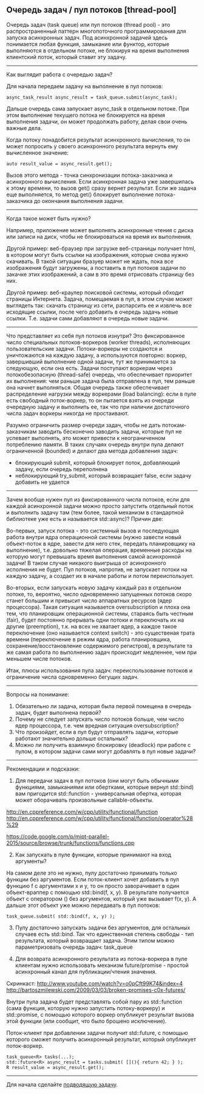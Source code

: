 ## Очередь задач / пул потоков [thread-pool]


Очередь задач (task queue) или пул потоков (thread pool) - это распространенный паттерн многопоточного программирования для запуска асинхронных задач. Под асинхронной задачей здесь понимается любая функция, замыкание или функтор, которые выполняются в отдельном потоке, не блокируя на время выполнения клиентский поток, который ставит эту задачу. 


---

Как выглядит работа с очередью задач?


Для начала передаем задачу на выполнение в пул потоков:

```
async_task_result async_result = task_queue.submit(async_task);
```

Дальше очередь сама запускает async_task в отдельном потоке. При этом выполнение текущего потока не блокируется на время выполнения задачи, он может продолжать работу, делая свои очень важные дела.


Когда потоку понадобится результат асинхронного вычисления, то он может попросить у своего асинхронного результата вернуть ему вычисленное значение:

```
auto result_value = async_result.get();
```

Вызов этого метода - точка синхронизации потока-заказчика и асинхронного вычисления. Если асинхронная задача уже завершилась к этому времени, то вызов get() сразу вернет результат. Если же задача еще выполняется, то метод get() блокирует выполнение потока-заказчика до окончания выполнения задачи.


---

Когда такое может быть нужно? 


Например, приложение может выполнять асинхронные чтения с диска или записи на диск, чтобы не блокироваться на время их выполнения.


Другой пример: веб-браузер при загрузке веб-страницы получает html, в котором могут быть ссылки на изображения, которые снова нужно скачивать. В такой ситуации бразуер может не ждать, пока все изображения будут загружены, а поставить в пул потоков задачи по закачке этих изображений, а сам в это время отрисовать страницу без них.


Другой пример: веб-краулер поисковой системы, который обходит страницы Интернета. Задача, помещаемая в пул, в этом случае может выглядеть так: скачать страницу из сети, распарсить ее и извлечь все исходящие ссылки, после чего добавить в очередь задачь новые ссылки. Т.е. задачи сами добавляют в очередь новые задачи.


---


Что представляет из себя пул потоков изнутри? Это фиксированное число специальных потоков-воркеров (worker threads), исполняющих пользовательские задачи. Потоки-воркеры не создаются и уничтожаются на каждую задачу, а используются повторно: воркер, завершивший выполнение одной задачи, тут же принимается за следующую, если она есть. Задачи поступают воркерам через потокобезопасную (thread-safe) очередь, что обеспечивает приоритет их выполнения: чем раньше задача была отправлена в пул, тем раньше она начнет выполняться. Общая очередь также обеспечивает распределение нагрузки между воркерами (load balancing): если в пуле есть свободный поток-воркер, то он пытается взять из очереди очередную задачу и выполнить ее, так что при наличии достаточного числа задач воркеры никогда не простаивают.


Разумно ограничить размер очереди задач, чтобы не дать потокам-заказчикам заводить бесконечно заводить задачи, которые пул не успевает выполнять, это может привести к неограниченном потреблению памяти. В таких случаях очередь внутри пула делают ограниченной (bounded) и делают два метода добавления задач:


* блокирующий submit, который блокирует поток, добавляющий задачу, если очередь переполнена
* неблокирующий try_submit, который возвращает false, если задачу добавить не удается


---


Зачем вообще нужен пул из фиксированного числа потоков, если для каждой асинхронной задачи можно просто запустить отдельный поток и выполнить задачу там (тем более, такой механизм в стандартной библиотеке уже есть и называется std::async)? Причин две: 


Во-первых, запуск потока - это системный вызов и последующая работа внутри ядра операционной системы (нужно завести новый объект-поток  в ядре, завести для него стек, передать планировщику на выполнение), т.е. довольно тяжелая операция, временные расходы на которую могут превышать время выполнения самой асинхронной задачи! В таком случае никакого выигрыша от асинхронного исполнения не будет. Пул потоков, напротив, не запускает потоки на каждую задачу, а создает их в начале работы и потом переиспользует.


Во-вторых, если запускать новую задачу каждый раз в отдельном потоке, то, вероятно, число одновременно запущенных потоков скоро станет большим и привысит число аппаратных ресурсов (ядер процессора). Такая ситуация называется oversubscription и плоха она тем, что планировщик операционной системы, стараясь быть честным (fair), будет постоянно прерывать одни потоки и переключать их на другие (preemption), т.к. на всех не хватает ядер, а каждое такое переключение (оно называется context switch) - это существеная трата времени (переключение в режим ядра, работа планировщика, сохранение/восстановление содержимого регистров), в результате та же самая работа по выполнению задач происходит медленнее, чем при меньшем числе потоков.


Итак, плюсы использования пула задач: переиспользование потоков и ограничение числа одновременно бегущих задач.


---


Вопросы на понимание:


1. Обязательно ли задача, которая была первой помещена в очередь задач, будет выполнена первой? 
2. Почему не следует запускать число потоков больше, чем число ядер процессора, т.е. чем вредная ситуация oversubscription?
3. Что произойдет, если в пул будут отправлять задачи, которые работают значительно дольше остальных?
4. Можно ли получить взаимную блокировку (deadlock) при работе с пулом, в котором задачи сами могут добавлять в пул новые задачи?


---


Рекомендации и подсказки:


1) Для передачи задач в пул потоков (они могут быть обычными функциями, замыканиями или обертками, которые вернул std::bind) вам пригодится std::function - универсальная обертка, которая может оборачивать произвольные callable-объекты.


http://en.cppreference.com/w/cpp/utility/functional/function
http://en.cppreference.com/w/cpp/utility/functional/function/operator%28%29


https://code.google.com/p/mipt-parallel-2015/source/browse/trunk/functions/functions.cpp


2) Как запускать в пуле функции, которые принимают на вход аргументы? 


На самом деле это не нужно, пулу достаточно принимать только функции без аргументов. Если поток-клиент хочет добавить в пул функцию f с аргументами x и y, то он просто заворачивает в один объект-враппер с помощью std::bind(f, x, y). В результате получается объект с оператором () без аргументов, который уже вызывает f(x, y). А дальше этот объект уже можно передавать в пул потоков:

```
task_queue.submit( std::bind(f, x, y) );
```

3) Пулу достаточно запускать задачи без аргументов, для остальных случаев есть std::bind. Так что единственная степень свободы - тип результата, который возвращает задача. Этим типом можно параметризовать очередь задач: task_queue<ResultType>


4) Для возврата асинхронного результата из потока-воркера в пуле клиентам нужно использовать механизм future/promise - простой асинхронный канал для публикации/чтения значения.


Скринкаст: http://www.youtube.com/watch?v=o0pCft99K74&index=4
http://bartoszmilewski.com/2009/03/03/broken-promises-c0x-futures/


Внутри пула задача будет представлять собой пару из std::function (сама функция, которую нужно запустить потоку-воркеру) и std::promise, с помощью которого воркер опубликует результат вызова этой функции (или сообщит, что было брошено исключение).


Поток-клиент при добавлении задачи получит std::future, с помощью которого сможет получить асинхронный результат, который опубликует поток-воркер.

```
task_queue<R> tasks(...);
std::future<R> async_result = tasks.submit( [](){ return 42; } );
R result_value = async_result.get();
```

---


Для начала сделайте [подводящую задачу](HW-01-Producer%20and%20Consumers.md).
